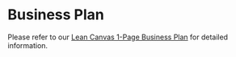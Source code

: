 # Business Plan

Please refer to our [Lean Canvas 1-Page Business Plan](https://docs.google.com/presentation/d/1A_3QRqeFj5xoG2Cszru1oztH4yJih-bqp9VUxQR2sDw/edit?usp=sharing) for detailed information.
